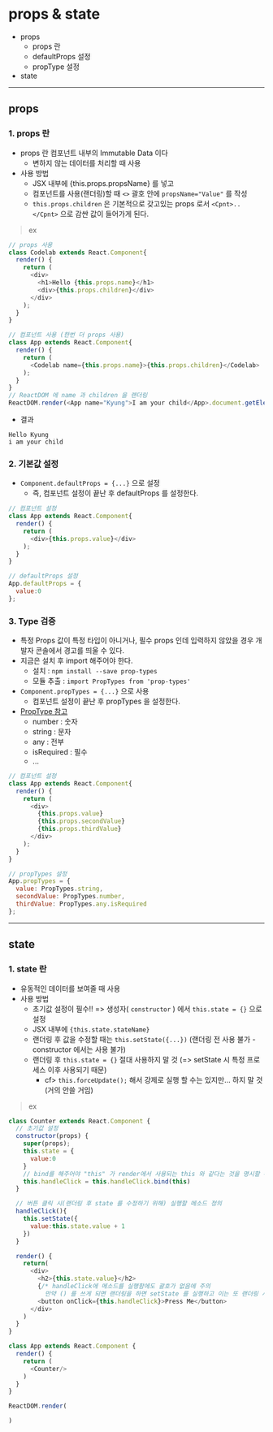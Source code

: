 # props & state
  - props
    - props 란
    - defaultProps 설정
    - propType 설정
  - state

---

## props
  ### 1. props 란
  - props 란 컴포넌트 내부의 Immutable Data 이다
    - 변하지 않는 데이터를 처리할 때 사용
  - 사용 방법
    - JSX 내부에 {this.props.propsName} 를 넣고
    - 컴포넌트를 사용(랜더링)할 때 `<>` 괄호 안에 `propsName="Value"` 를 작성
    - `this.props.children` 은 기본적으로 갖고있는 props 로서 `<Cpnt>..</Cpnt>` 으로 감싼 값이 들어가게 된다.

  > ex

  ```JavaScript
  // props 사용
  class Codelab extends React.Component{
    render() {
      return (
        <div>
          <h1>Hello {this.props.name}</h1>
          <div>{this.props.children}</div>
        </div>
      );
    }
  }

  // 컴포넌트 사용 (한번 더 props 사용)
  class App extends React.Component{
    render() {
      return (
        <Codelab name={this.props.name}>{this.props.children}</Codelab>
      );
    }
  }
  // ReactDOM 에 name 과 children 을 랜더링
  ReactDOM.render(<App name="Kyung">I am your child</App>.document.getElementByID("root"));
  ```

  - 결과

  ```
  Hello Kyung
  i am your child  
  ```

  ### 2. 기본값 설정
  - `Component.defaultProps = {...}` 으로 설정
    - 즉, 컴포넌트 설정이 끝난 후 defaultProps 를 설정한다.

  ```JavaScript
  // 컴포넌트 설정
  class App extends React.Component{
    render() {
      return (
        <div>{this.props.value}</div>
      );
    }
  }

  // defaultProps 설정
  App.defaultProps = {
    value:0
  };
  ```

  ### 3. Type 검증
  - 특정 Props 값이 특정 타입이 아니거나, 필수 props 인데 입력하지 않았을 경우 개발자 콘솔에서 경고를 띄울 수 있다.
  - 지금은 설치 후 import 해주어야 한다.
    - 설치 : `npm install --save prop-types`
    - 모듈 추출 : `import PropTypes from 'prop-types'`
  - `Component.propTypes = {...}` 으로 사용
    - 컴포넌트 설정이 끝난 후 propTypes 을 설정한다.
  - [PropType 참고](https://www.npmjs.com/package/prop-types)
    - number : 숫자
    - string : 문자
    - any : 전부
    - isRequired : 필수
    - ...

  ```JavaScript
  // 컴포넌트 설정
  class App extends React.Component{
    render() {
      return (
        <div>
          {this.props.value}
          {this.props.secondValue}
          {this.props.thirdValue}
        </div>
      );
    }
  }

  // propTypes 설정
  App.propTypes = {
    value: PropTypes.string,
    secondValue: PropTypes.number,
    thirdValue: PropTypes.any.isRequired
  };
  ```

---

## state
  ### 1. state 란
  - 유동적인 데이터를 보여줄 때 사용
  - 사용 방법
    - 초기값 설정이 필수!! => 생성자( `constructor` ) 에서 `this.state = {}` 으로 설정
    - JSX 내부에 `{this.state.stateName}`
    - 랜더링 후 값을 수정할 때는 `this.setState({...})` (랜더링 전 사용 불가 - constructor 에서는 사용 불가)
    - 랜더링 후 `this.state = {}` 절대 사용하지 말 것 (=> setState 시 특정 프로세스 이후 사용되기 때문)
      - cf> `this.forceUpdate();` 해서 강제로 실행 할 수는 있지만... 하지 말 것(거의 안쓸 거임)

  > ex

  ```javascript
  class Counter extends React.Component {
    // 초기값 설정
    constructor(props) {
      super(props);
      this.state = {
        value:0
      }
      // bind를 해주어야 "this" 가 render에서 사용되는 this 와 같다는 것을 명시할 수 있다.
      this.handleClick = this.handleClick.bind(this)
    }

    // 버튼 클릭 시(랜더링 후 state 를 수정하기 위해) 실행할 메소드 정의
    handleClick(){
      this.setState({
        value:this.state.value + 1
      })
    }

    render() {
      return(
        <div>
          <h2>{this.state.value}</h2>
          {/* handleClick에 메소드를 실행함에도 괄호가 없음에 주의
            만약 () 를 쓰게 되면 랜더링을 하면 setState 를 실행하고 이는 또 랜더링 시키고.. 무한 반복이 진행되게 된다.*/}
          <button onClick={this.handleClick}>Press Me</button>
        </div>
      )
    }
  }

  class App extends React.Component {
    render() {
      return (
        <Counter/>
      )
    }
  }

  ReactDOM.render(

  )
  ```
